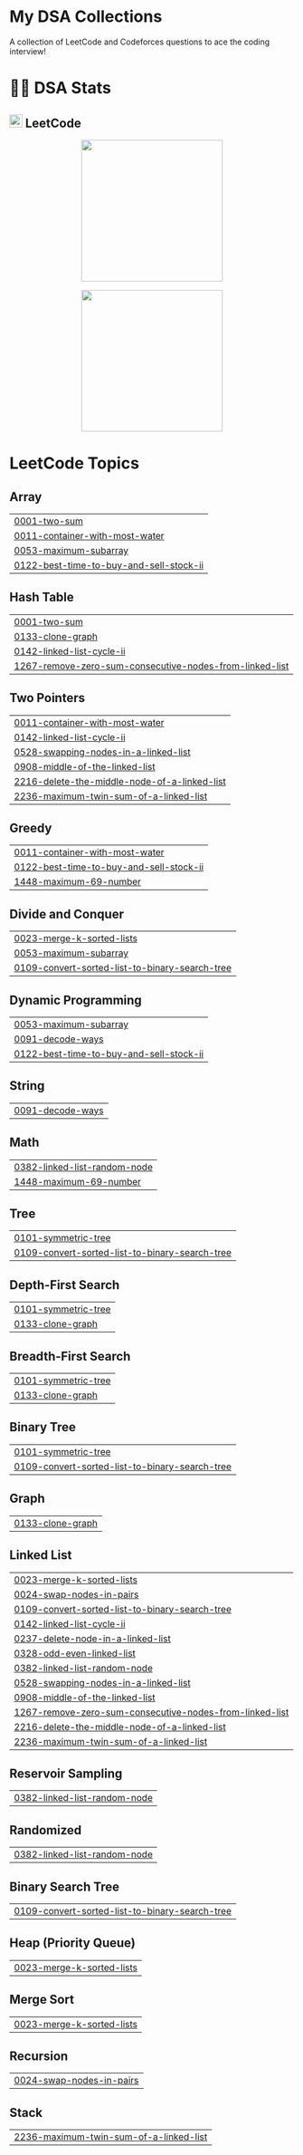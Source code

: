 # My DSA Collections
A collection of LeetCode and Codeforces questions to ace the coding interview!

# 🧑‍💻 DSA Stats

## <img src="https://cdn.jsdelivr.net/gh/devicons/devicon@latest/icons/leetcode/leetcode-original.svg" height="23" width="23"/> LeetCode
<div align="center" style="display: flex; justify-content: center; gap: 15px; flex-wrap: wrap;">
  <img src="https://leetcard.jacoblin.cool/JyotimoyDas5?font=lexend&ext=heatmap" style="height: 250px;" />
  <img src="https://leetcard.jacoblin.cool/JyotimoyDas5?theme=dark&font=lexend&ext=activity" style="height: 250px;" />
</div>

<!---LeetCode Topics Start-->
# LeetCode Topics
## Array
|  |
| ------- |
| [0001-two-sum](https://github.com/JyotirmoyDas05/https-github.com-JyotirmoyDas05-DSA/tree/master/0001-two-sum) |
| [0011-container-with-most-water](https://github.com/JyotirmoyDas05/https-github.com-JyotirmoyDas05-DSA/tree/master/0011-container-with-most-water) |
| [0053-maximum-subarray](https://github.com/JyotirmoyDas05/https-github.com-JyotirmoyDas05-DSA/tree/master/0053-maximum-subarray) |
| [0122-best-time-to-buy-and-sell-stock-ii](https://github.com/JyotirmoyDas05/https-github.com-JyotirmoyDas05-DSA/tree/master/0122-best-time-to-buy-and-sell-stock-ii) |
## Hash Table
|  |
| ------- |
| [0001-two-sum](https://github.com/JyotirmoyDas05/https-github.com-JyotirmoyDas05-DSA/tree/master/0001-two-sum) |
| [0133-clone-graph](https://github.com/JyotirmoyDas05/https-github.com-JyotirmoyDas05-DSA/tree/master/0133-clone-graph) |
| [0142-linked-list-cycle-ii](https://github.com/JyotirmoyDas05/https-github.com-JyotirmoyDas05-DSA/tree/master/0142-linked-list-cycle-ii) |
| [1267-remove-zero-sum-consecutive-nodes-from-linked-list](https://github.com/JyotirmoyDas05/https-github.com-JyotirmoyDas05-DSA/tree/master/1267-remove-zero-sum-consecutive-nodes-from-linked-list) |
## Two Pointers
|  |
| ------- |
| [0011-container-with-most-water](https://github.com/JyotirmoyDas05/https-github.com-JyotirmoyDas05-DSA/tree/master/0011-container-with-most-water) |
| [0142-linked-list-cycle-ii](https://github.com/JyotirmoyDas05/https-github.com-JyotirmoyDas05-DSA/tree/master/0142-linked-list-cycle-ii) |
| [0528-swapping-nodes-in-a-linked-list](https://github.com/JyotirmoyDas05/https-github.com-JyotirmoyDas05-DSA/tree/master/0528-swapping-nodes-in-a-linked-list) |
| [0908-middle-of-the-linked-list](https://github.com/JyotirmoyDas05/https-github.com-JyotirmoyDas05-DSA/tree/master/0908-middle-of-the-linked-list) |
| [2216-delete-the-middle-node-of-a-linked-list](https://github.com/JyotirmoyDas05/https-github.com-JyotirmoyDas05-DSA/tree/master/2216-delete-the-middle-node-of-a-linked-list) |
| [2236-maximum-twin-sum-of-a-linked-list](https://github.com/JyotirmoyDas05/https-github.com-JyotirmoyDas05-DSA/tree/master/2236-maximum-twin-sum-of-a-linked-list) |
## Greedy
|  |
| ------- |
| [0011-container-with-most-water](https://github.com/JyotirmoyDas05/https-github.com-JyotirmoyDas05-DSA/tree/master/0011-container-with-most-water) |
| [0122-best-time-to-buy-and-sell-stock-ii](https://github.com/JyotirmoyDas05/https-github.com-JyotirmoyDas05-DSA/tree/master/0122-best-time-to-buy-and-sell-stock-ii) |
| [1448-maximum-69-number](https://github.com/JyotirmoyDas05/https-github.com-JyotirmoyDas05-DSA/tree/master/1448-maximum-69-number) |
## Divide and Conquer
|  |
| ------- |
| [0023-merge-k-sorted-lists](https://github.com/JyotirmoyDas05/https-github.com-JyotirmoyDas05-DSA/tree/master/0023-merge-k-sorted-lists) |
| [0053-maximum-subarray](https://github.com/JyotirmoyDas05/https-github.com-JyotirmoyDas05-DSA/tree/master/0053-maximum-subarray) |
| [0109-convert-sorted-list-to-binary-search-tree](https://github.com/JyotirmoyDas05/https-github.com-JyotirmoyDas05-DSA/tree/master/0109-convert-sorted-list-to-binary-search-tree) |
## Dynamic Programming
|  |
| ------- |
| [0053-maximum-subarray](https://github.com/JyotirmoyDas05/https-github.com-JyotirmoyDas05-DSA/tree/master/0053-maximum-subarray) |
| [0091-decode-ways](https://github.com/JyotirmoyDas05/https-github.com-JyotirmoyDas05-DSA/tree/master/0091-decode-ways) |
| [0122-best-time-to-buy-and-sell-stock-ii](https://github.com/JyotirmoyDas05/https-github.com-JyotirmoyDas05-DSA/tree/master/0122-best-time-to-buy-and-sell-stock-ii) |
## String
|  |
| ------- |
| [0091-decode-ways](https://github.com/JyotirmoyDas05/https-github.com-JyotirmoyDas05-DSA/tree/master/0091-decode-ways) |
## Math
|  |
| ------- |
| [0382-linked-list-random-node](https://github.com/JyotirmoyDas05/https-github.com-JyotirmoyDas05-DSA/tree/master/0382-linked-list-random-node) |
| [1448-maximum-69-number](https://github.com/JyotirmoyDas05/https-github.com-JyotirmoyDas05-DSA/tree/master/1448-maximum-69-number) |
## Tree
|  |
| ------- |
| [0101-symmetric-tree](https://github.com/JyotirmoyDas05/https-github.com-JyotirmoyDas05-DSA/tree/master/0101-symmetric-tree) |
| [0109-convert-sorted-list-to-binary-search-tree](https://github.com/JyotirmoyDas05/https-github.com-JyotirmoyDas05-DSA/tree/master/0109-convert-sorted-list-to-binary-search-tree) |
## Depth-First Search
|  |
| ------- |
| [0101-symmetric-tree](https://github.com/JyotirmoyDas05/https-github.com-JyotirmoyDas05-DSA/tree/master/0101-symmetric-tree) |
| [0133-clone-graph](https://github.com/JyotirmoyDas05/https-github.com-JyotirmoyDas05-DSA/tree/master/0133-clone-graph) |
## Breadth-First Search
|  |
| ------- |
| [0101-symmetric-tree](https://github.com/JyotirmoyDas05/https-github.com-JyotirmoyDas05-DSA/tree/master/0101-symmetric-tree) |
| [0133-clone-graph](https://github.com/JyotirmoyDas05/https-github.com-JyotirmoyDas05-DSA/tree/master/0133-clone-graph) |
## Binary Tree
|  |
| ------- |
| [0101-symmetric-tree](https://github.com/JyotirmoyDas05/https-github.com-JyotirmoyDas05-DSA/tree/master/0101-symmetric-tree) |
| [0109-convert-sorted-list-to-binary-search-tree](https://github.com/JyotirmoyDas05/https-github.com-JyotirmoyDas05-DSA/tree/master/0109-convert-sorted-list-to-binary-search-tree) |
## Graph
|  |
| ------- |
| [0133-clone-graph](https://github.com/JyotirmoyDas05/https-github.com-JyotirmoyDas05-DSA/tree/master/0133-clone-graph) |
## Linked List
|  |
| ------- |
| [0023-merge-k-sorted-lists](https://github.com/JyotirmoyDas05/https-github.com-JyotirmoyDas05-DSA/tree/master/0023-merge-k-sorted-lists) |
| [0024-swap-nodes-in-pairs](https://github.com/JyotirmoyDas05/https-github.com-JyotirmoyDas05-DSA/tree/master/0024-swap-nodes-in-pairs) |
| [0109-convert-sorted-list-to-binary-search-tree](https://github.com/JyotirmoyDas05/https-github.com-JyotirmoyDas05-DSA/tree/master/0109-convert-sorted-list-to-binary-search-tree) |
| [0142-linked-list-cycle-ii](https://github.com/JyotirmoyDas05/https-github.com-JyotirmoyDas05-DSA/tree/master/0142-linked-list-cycle-ii) |
| [0237-delete-node-in-a-linked-list](https://github.com/JyotirmoyDas05/https-github.com-JyotirmoyDas05-DSA/tree/master/0237-delete-node-in-a-linked-list) |
| [0328-odd-even-linked-list](https://github.com/JyotirmoyDas05/https-github.com-JyotirmoyDas05-DSA/tree/master/0328-odd-even-linked-list) |
| [0382-linked-list-random-node](https://github.com/JyotirmoyDas05/https-github.com-JyotirmoyDas05-DSA/tree/master/0382-linked-list-random-node) |
| [0528-swapping-nodes-in-a-linked-list](https://github.com/JyotirmoyDas05/https-github.com-JyotirmoyDas05-DSA/tree/master/0528-swapping-nodes-in-a-linked-list) |
| [0908-middle-of-the-linked-list](https://github.com/JyotirmoyDas05/https-github.com-JyotirmoyDas05-DSA/tree/master/0908-middle-of-the-linked-list) |
| [1267-remove-zero-sum-consecutive-nodes-from-linked-list](https://github.com/JyotirmoyDas05/https-github.com-JyotirmoyDas05-DSA/tree/master/1267-remove-zero-sum-consecutive-nodes-from-linked-list) |
| [2216-delete-the-middle-node-of-a-linked-list](https://github.com/JyotirmoyDas05/https-github.com-JyotirmoyDas05-DSA/tree/master/2216-delete-the-middle-node-of-a-linked-list) |
| [2236-maximum-twin-sum-of-a-linked-list](https://github.com/JyotirmoyDas05/https-github.com-JyotirmoyDas05-DSA/tree/master/2236-maximum-twin-sum-of-a-linked-list) |
## Reservoir Sampling
|  |
| ------- |
| [0382-linked-list-random-node](https://github.com/JyotirmoyDas05/https-github.com-JyotirmoyDas05-DSA/tree/master/0382-linked-list-random-node) |
## Randomized
|  |
| ------- |
| [0382-linked-list-random-node](https://github.com/JyotirmoyDas05/https-github.com-JyotirmoyDas05-DSA/tree/master/0382-linked-list-random-node) |
## Binary Search Tree
|  |
| ------- |
| [0109-convert-sorted-list-to-binary-search-tree](https://github.com/JyotirmoyDas05/https-github.com-JyotirmoyDas05-DSA/tree/master/0109-convert-sorted-list-to-binary-search-tree) |
## Heap (Priority Queue)
|  |
| ------- |
| [0023-merge-k-sorted-lists](https://github.com/JyotirmoyDas05/https-github.com-JyotirmoyDas05-DSA/tree/master/0023-merge-k-sorted-lists) |
## Merge Sort
|  |
| ------- |
| [0023-merge-k-sorted-lists](https://github.com/JyotirmoyDas05/https-github.com-JyotirmoyDas05-DSA/tree/master/0023-merge-k-sorted-lists) |
## Recursion
|  |
| ------- |
| [0024-swap-nodes-in-pairs](https://github.com/JyotirmoyDas05/https-github.com-JyotirmoyDas05-DSA/tree/master/0024-swap-nodes-in-pairs) |
## Stack
|  |
| ------- |
| [2236-maximum-twin-sum-of-a-linked-list](https://github.com/JyotirmoyDas05/https-github.com-JyotirmoyDas05-DSA/tree/master/2236-maximum-twin-sum-of-a-linked-list) |
<!---LeetCode Topics End-->
